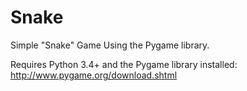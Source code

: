 # Snake
Simple "Snake" Game Using the Pygame library.

Requires Python 3.4+ and the Pygame library installed: http://www.pygame.org/download.shtml
